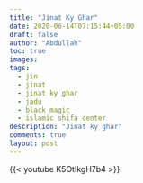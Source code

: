 ```yaml
---
title: "Jinat Ky Ghar"
date: 2020-06-14T07:15:44+05:00
draft: false
author: "Abdullah"
toc: true
images:
tags: 
  - jin
  - jinat 
  - jinat ky ghar
  - jadu
  - black magic
  - islamic shifa center
description: "Jinat ky ghar"
comments: true
layout: post
---
```


{{< youtube K5OtIkgH7b4 >}}
